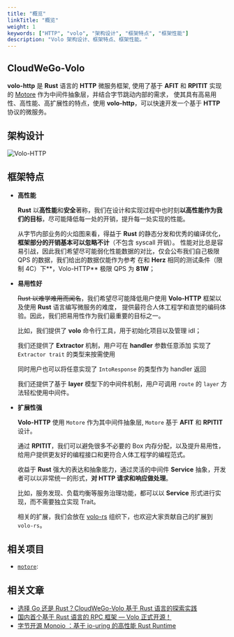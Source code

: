 ```yaml
---
title: "概览"
linkTitle: "概览"
weight: 1
keywords: ["HTTP", "volo", "架构设计", "框架特点", "框架性能"]
description: "Volo 架构设计、框架特点、框架性能。"
---
```


## CloudWeGo-Volo

**volo-http** 是 **Rust** 语言的 **HTTP** 微服务框架, 使用了基于 **AFIT** 和 **RPITIT** 实现的 [Motore](https://github.com/cloudwego/motore) 作为中间件抽象层，并结合字节跳动内部的需求，
使其具有高易用性、高性能、高扩展性的特点，使用 **volo-http**，可以快速开发一个基于 **HTTP** 协议的微服务。

## 架构设计

![Volo-HTTP](/img/docs/volo-http-architecture.svg)

## 框架特点

- **高性能**

  **Rust** 以**高性能**和**安全**著称，我们在设计和实现过程中也时刻**以高性能作为我们的目标**，尽可能降低每一处的开销，提升每一处实现的性能。

  从字节内部业务的火焰图来看，得益于 **Rust** 的静态分发和优秀的编译优化，**框架部分的开销基本可以忽略不计**（不包含 syscall 开销）。
  性能对比总是容易引战，因此我们希望尽可能弱化性能数据的对比，仅会公布我们自己极限 QPS 的数据，我们给出的数据仅能作为参考
  在和 **Herz** 相同的测试条件（限制 4C）下**，Volo-HTTP** 极限 QPS 为 **81W**；

- **易用性好**

  ~~Rust 以难学难用而闻名~~，我们希望尽可能降低用户使用 **Volo-HTTP** 框架以及使用 **Rust** 语言编写微服务的难度，
  提供最符合人体工程学和直觉的编码体验。因此，我们把易用性作为我们最重要的目标之一。

  比如，我们提供了 **volo** 命令行工具，用于初始化项目以及管理 idl； 

  我们还提供了 **Extractor** 机制，用户可在 **handler** 参数任意添加 实现了 `Extractor trait` 的类型来按需使用

  同时用户也可以将任意实现了 `IntoResponse` 的类型作为 handler 返回

  我们还提供了基于 **layer** 模型下的中间件机制，用户可调用 `route` 的 `layer` 方法轻松使用中间件。


- **扩展性强**

  **Volo-HTTP** 使用 `Motore` 作为其中间件抽象层, `Motore` 基于 **AFIT** 和 **RPITIT** 设计。

  通过 **RPITIT**，我们可以避免很多不必要的 Box 内存分配，以及提升易用性，给用户提供更友好的编程接口和更符合人体工程学的编程范式。

  收益于 **Rust** 强大的表达和抽象能力，通过灵活的中间件 **Service** 抽象，开发者可以以非常统一的形式，**对 HTTP 请求和响应做处理**。

  比如，服务发现、负载均衡等服务治理功能，都可以以 **Service** 形式进行实现，而不需要独立实现 Trait。

  相关的扩展，我们会放在 [volo-rs](https://github.com/volo-rs) 组织下，也欢迎大家贡献自己的扩展到 `volo-rs`。
    
## 相关项目

- [`motore`](https://github.com/cloudwego/motore): 

## 相关文章

- [选择 Go 还是 Rust？CloudWeGo-Volo 基于 Rust 语言的探索实践](https://www.cloudwego.io/zh/blog/2022/09/06/%E9%80%89%E6%8B%A9-go-%E8%BF%98%E6%98%AF-rustcloudwego-volo-%E5%9F%BA%E4%BA%8E-rust-%E8%AF%AD%E8%A8%80%E7%9A%84%E6%8E%A2%E7%B4%A2%E5%AE%9E%E8%B7%B5/)
- [国内首个基于 Rust 语言的 RPC 框架 — Volo 正式开源！](https://www.cloudwego.io/zh/blog/2022/08/30/%E5%9B%BD%E5%86%85%E9%A6%96%E4%B8%AA%E5%9F%BA%E4%BA%8E-rust-%E8%AF%AD%E8%A8%80%E7%9A%84-rpc-%E6%A1%86%E6%9E%B6-volo-%E6%AD%A3%E5%BC%8F%E5%BC%80%E6%BA%90/)
- [字节开源 Monoio ：基于 io-uring 的高性能 Rust Runtime](https://www.cloudwego.io/zh/blog/2023/04/17/%E5%AD%97%E8%8A%82%E5%BC%80%E6%BA%90-monoio-%E5%9F%BA%E4%BA%8E-io-uring-%E7%9A%84%E9%AB%98%E6%80%A7%E8%83%BD-rust-runtime/)
